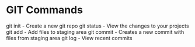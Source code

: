 # GIT Commands

git init - Create a new git repo
git status - View the changes to your projects
git add - Add files to staging area
git commit - Creates a new commit with files from staging area
git log - View recent commits
